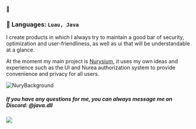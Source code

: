 🤍
### 📑 Languages: `Luau, Java`

I create products in which I always try to maintain a good bar of security, optimization and user-friendliness, as well as ui that will be understandable at a glance. 

At the moment my main project is [Nurysium](https://dsc.gg/Nurysium), it uses my own ideas and experience such as the UI and Nurea authorization system to provide convenience and privacy for all users. 

![NuryBackground](https://github.com/user-attachments/assets/80f0de3f-2e6b-41ca-a133-659995145523)

##### If you have any questions for me, you can always message me on Discord: @java.dll

![](https://wakatime.com/badge/user/043f1aca-7850-40d8-a2d3-e8f9daf167b7.svg)
